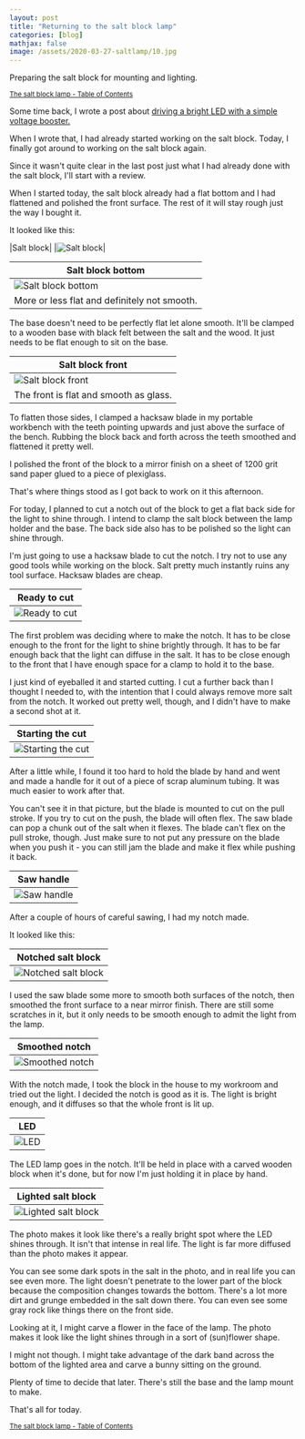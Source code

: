 ```yaml
---
layout: post
title: "Returning to the salt block lamp"
categories: [blog]
mathjax: false
image: /assets/2020-03-27-saltlamp/10.jpg
---
```

Preparing the salt block for mounting and lighting.

<sub>[The salt block lamp - Table of Contents](1-saltlamp-toc)</sub>

Some time back, I wrote a post about [driving a bright LED with a simple voltage booster.](leddriver)

When I wrote that, I had already started working on the salt block.  Today, I finally got around to working on the salt block again.

Since it wasn't quite clear in the last post just what I had already done with the salt block, I'll start with a review.

When I started today, the salt block already had a flat bottom and I had flattened and polished the front surface.  The rest of it will stay rough just the way I bought it.

It looked like this:

|Salt block|
|![Salt block](/assets/2020-03-27-saltlamp/1.jpg)|



|Salt block bottom|
|---------|
|![Salt block bottom](/assets/2020-03-27-saltlamp/2.jpg)|
|More or less flat and definitely not smooth.|

The base doesn't need to be perfectly flat let alone smooth.  It'll be clamped to a wooden base with black felt between the salt and the wood.  It just needs to be flat enough to sit on the base.

|Salt block front|
|---------|
|![Salt block front](/assets/2020-03-27-saltlamp/3.jpg)|
|The front is flat and smooth as glass.|

To flatten those sides, I clamped a hacksaw blade in my portable workbench with the teeth pointing upwards and just above the surface of the bench.  Rubbing the block back and forth across the teeth smoothed and flattened it pretty well.

I polished the front of the block to a mirror finish on a sheet of 1200 grit sand paper glued to a piece of plexiglass.

That's where things stood as I got back to work on it this afternoon.

For today, I planned to cut a notch out of the block to get a flat back side for the light to shine through.  I intend to clamp the salt block between the lamp holder and the base.  The back side also has to be polished so the light can shine through.

I'm just going to use a hacksaw blade to cut the notch.  I try not to use any good tools while working on the block.  Salt pretty much instantly ruins any tool surface.  Hacksaw blades are cheap.

|Ready to cut|
|---------|
|![Ready to cut](/assets/2020-03-27-saltlamp/4.jpg)|

The first problem was deciding where to make the notch.  It has to be close enough to the front for the light to shine brightly through. It has to be far enough back that the light can diffuse in the salt.  It has to be close enough to the front that I have enough space for a clamp to hold it to the base.

I just kind of eyeballed it and started cutting.  I cut a further back than I thought I needed to, with the intention that I could always remove more salt from the notch.  It worked out pretty well, though, and I didn't have to make a second shot at it.

|Starting the cut|
|---------|
|![Starting the cut](/assets/2020-03-27-saltlamp/5.jpg)|

After a little while, I found it too hard to hold the blade by hand and went and made a handle for it out of a piece of scrap aluminum tubing.  It was much easier to work after that.

You can't see it in that picture, but the blade is mounted to cut on the pull stroke.  If you try to cut on the push, the blade will often flex.  The saw blade can pop a chunk out of the salt when it flexes.  The blade can't flex on the pull stroke, though.  Just make sure to not put any pressure on the blade when you push it - you can still jam the blade and make it flex while pushing it back.

|Saw handle|
|---------|
|![Saw handle](/assets/2020-03-27-saltlamp/6.jpg)|

After a couple of hours of careful sawing, I had my notch made.

It looked like this:

|Notched salt block|
|---------|
|![Notched salt block](/assets/2020-03-27-saltlamp/7.jpg)|

I used the saw blade some more to smooth both surfaces of the notch, then smoothed the front surface to a near mirror finish.  There are still some scratches in it, but it only needs to be smooth enough to admit the light from the lamp.

|Smoothed notch|
|---------|
|![Smoothed notch](/assets/2020-03-27-saltlamp/8.jpg)|

With the notch made, I took the block in the house to my workroom and tried out the light.  I decided the notch is good as it is.  The light is bright enough, and it diffuses so that the whole front is lit up.

|LED|
|---------|
|![LED](/assets/2020-03-27-saltlamp/9.jpg)|

The LED lamp goes in the notch.  It'll be held in place with a carved wooden block when it's done, but for now I'm just holding it in place by hand.

|Lighted salt block|
|---------|
|![Lighted salt block](/assets/2020-03-27-saltlamp/10.jpg)|

The photo makes it look like there's a really bright spot where the LED shines through.  It isn't that intense in real life.  The light is far more diffused than the photo makes it appear.

You can see some dark spots in the salt in the photo, and in real life you can see even more.  The light doesn't penetrate to the lower part of the block because the composition changes towards the bottom.  There's a lot more dirt and grunge embedded in the salt down there.  You can even see some gray rock like things there on the front side.

Looking at it, I might carve a flower in the face of the lamp.  The photo makes it look like the light shines through in a sort of (sun)flower shape.

I might not though.  I might take advantage of the dark band across the bottom of the lighted area and carve a bunny sitting on the ground.

Plenty of time to decide that later.  There's still the base and the lamp mount to make.

That's all for today.

<sub>[The salt block lamp - Table of Contents](1-saltlamp-toc)</sub>

